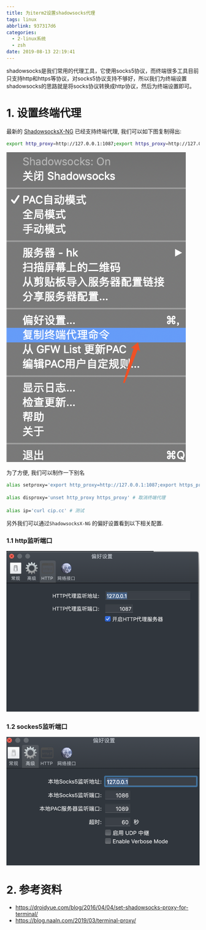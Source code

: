 ```yaml
---
title: 为iterm2设置shadowsocks代理
tags: linux
abbrlink: 937317d6
categories:
  - 2-linux系统
  - zsh
date: 2019-08-13 22:19:41
---
```


shadowsocks是我们常用的代理工具，它使用socks5协议，而终端很多工具目前只支持http和https等协议，对socks5协议支持不够好，所以我们为终端设置shadowsocks的思路就是将socks协议转换成http协议，然后为终端设置即可。



# 1. 设置终端代理

最新的 [ShadowsocksX-NG](https://github.com/shadowsocks/ShadowsocksX-NG/releases/) 已经支持终端代理, 我们可以如下图复制得出:
```bash
export http_proxy=http://127.0.0.1:1087;export https_proxy=http://127.0.0.1:1087;
```
<!-- more -->

![1](为iterm2设置shadowsocks代理/1.png)



为了方便, 我们可以制作一下别名

```bash
alias setproxy='export http_proxy=http://127.0.0.1:1087;export https_proxy=http://127.0.0.1:1087;' # 设置终端代理

alias disproxy='unset http_proxy https_proxy' # 取消终端代理

alias ip='curl cip.cc' # 测试
```

另外我们可以通过`ShadowsocksX-NG` 的偏好设置看到以下相关配置.



### 1.1 http监听端口

![1](为iterm2设置shadowsocks代理/2.png)



### 1.2 sockes5监听端口

![1](为iterm2设置shadowsocks代理/3.png)



# 2. 参考资料

+ https://droidyue.com/blog/2016/04/04/set-shadowsocks-proxy-for-terminal/
+ https://blog.naaln.com/2019/03/terminal-proxy/

